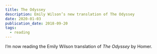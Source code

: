 ```yaml
---
title: The Odyssey
description: Emily Wilson’s new translation of The Odyssey
date: 2020-01-03
publication_date: 2018-09-20
tags:
  - reading
---
```


I’m now reading the Emily Wilson translation of *The Odyssey* by Homer.
